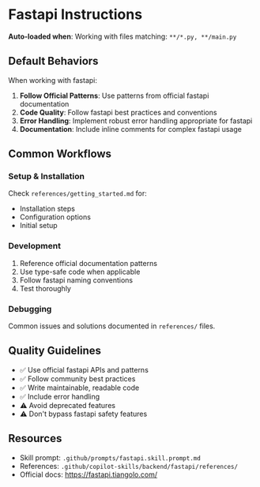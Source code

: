 # Fastapi Instructions

**Auto-loaded when**: Working with files matching: `**/*.py, **/main.py`

## Default Behaviors

When working with fastapi:

1. **Follow Official Patterns**: Use patterns from official fastapi documentation
2. **Code Quality**: Follow fastapi best practices and conventions
3. **Error Handling**: Implement robust error handling appropriate for fastapi
4. **Documentation**: Include inline comments for complex fastapi usage

## Common Workflows

### Setup & Installation

Check `references/getting_started.md` for:
- Installation steps
- Configuration options
- Initial setup

### Development

1. Reference official documentation patterns
2. Use type-safe code when applicable
3. Follow fastapi naming conventions
4. Test thoroughly

### Debugging

Common issues and solutions documented in `references/` files.

## Quality Guidelines

- ✅ Use official fastapi APIs and patterns
- ✅ Follow community best practices
- ✅ Write maintainable, readable code
- ✅ Include error handling
- ⚠️ Avoid deprecated features
- ⚠️ Don't bypass fastapi safety features

## Resources

- Skill prompt: `.github/prompts/fastapi.skill.prompt.md`
- References: `.github/copilot-skills/backend/fastapi/references/`
- Official docs: https://fastapi.tiangolo.com/
